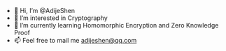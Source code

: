 - 👋 Hi, I’m @AdijeShen
- 👀 I’m interested in Cryptography
- 🌱 I’m currently learning Homomorphic Encryption and Zero Knowledge Proof
- 📫 Feel free to mail me adijeshen@qq.com

<!---
AdijeShen/AdijeShen is a ✨ special ✨ repository because its `README.md` (this file) appears on your GitHub profile.
You can click the Preview link to take a look at your changes.
--->
